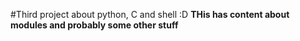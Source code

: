 #Third project about python, C and shell :D
**THis has content about modules and probably some other stuff**